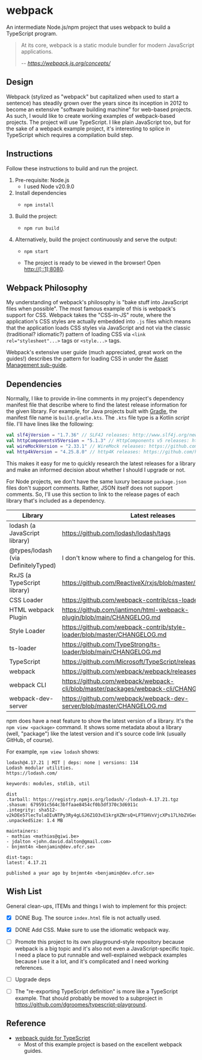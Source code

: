 # webpack

An intermediate Node.js/npm project that uses webpack to build a TypeScript program.

> At its core, webpack is a static module bundler for modern JavaScript applications.
> 
> -- <cite>https://webpack.js.org/concepts/</cite>


## Design

Webpack (stylized as "webpack" but capitalized when used to start a sentence) has steadily grown over the years since
its inception in 2012 to become an extensive "software building machine" for web-based projects. As such, I would
like to create working examples of webpack-based projects. The project will use TypeScript. I like plain
JavaScript too, but for the sake of a webpack example project, it's interesting to splice in TypeScript which requires a
compilation build step.


## Instructions

Follow these instructions to build and run the project.

1. Pre-requisite: Node.js
    * I used Node v20.9.0
2. Install dependencies
   * ```shell
     npm install
     ```
3. Build the project:
   * ```shell
     npm run build
     ```
4. Alternatively, build the project continuously and serve the output:
   * ```shell
     npm start
     ```
   * The project is ready to be viewed in the browser! Open <http://[::1]:8080>.


## Webpack Philosophy

My understanding of webpack's philosophy is "bake stuff into JavaScript files when possible". The most famous example of
this is webpack's support for CSS. Webpack takes the "CSS-in-JS" route, where the application's CSS styles are
actually embedded into `.js` files which means that the application loads CSS styles via JavaScript and not via the
classic (traditional? idiomatic?) pattern of loading CSS via `<link rel="stylesheet"...>` tags or `<style...>` tags.

Webpack's extensive user guide (much appreciated, great work on the guides!) describes the pattern for loading CSS in
under the [Asset Management sub-guide](https://webpack.js.org/guides/asset-management/#loading-css).


## Dependencies

Normally, I like to provide in-line comments in my project's dependency manifest file that describe where to find the
latest release information for the given library. For example, for Java projects built with [Gradle](https://gradle.org/),
the manifest file name is `build.gradle.kts`. The `.kts` file type is a Kotlin *script* file. I'll have lines like the
following:

```kotlin
val slf4jVersion = "1.7.36" // SLF4J releases: http://www.slf4j.org/news.html
val httpComponentsV5Version = "5.1.3" // HttpComponents v5 releases: https://hc.apache.org/news.html
val wireMockVersion = "2.33.1" // WireMock releases: https://github.com/tomakehurst/wiremock/tags
val http4kVersion = "4.25.8.0" // http4K releases: https://github.com/http4k/http4k/releases
```

This makes it easy for me to quickly research the latest releases for a library and make an informed decision about
whether I should I upgrade or not.

For Node projects, we don't have the same luxury because `package.json` files don't support comments. Rather, JSON itself
does not support comments. So, I'll use this section to link to the release pages of each library that's included as a
dependency.

| Library                             | Latest releases                                                                        |
|-------------------------------------|----------------------------------------------------------------------------------------|
| lodash (a JavaScript library)       | <https://github.com/lodash/lodash/tags>                                                |
| @types/lodash (via DefinitelyTyped) | I don't know where to find a changelog for this.                                       |
| RxJS (a TypeScript library)         | <https://github.com/ReactiveX/rxjs/blob/master/CHANGELOG.md>                           |
| CSS Loader                          | <https://github.com/webpack-contrib/css-loader/releases>                               |
| HTML webpack Plugin                 | <https://github.com/jantimon/html-webpack-plugin/blob/main/CHANGELOG.md>               |
| Style Loader                        | <https://github.com/webpack-contrib/style-loader/blob/master/CHANGELOG.md>             |
| ts-loader                           | <https://github.com/TypeStrong/ts-loader/blob/main/CHANGELOG.md>                       |
| TypeScript                          | <https://github.com/Microsoft/TypeScript/releases>                                     |
| webpack                             | <https://github.com/webpack/webpack/releases>                                          |
| webpack CLI                         | <https://github.com/webpack/webpack-cli/blob/master/packages/webpack-cli/CHANGELOG.md> |
| webpack-dev-server                  | <https://github.com/webpack/webpack-dev-server/blob/master/CHANGELOG.md>               |

npm does have a neat feature to show the latest version of a library. It's the `npm view <package>` command. It shows
some metadata about a library (well, "package") like the latest version and it's source code link (usually GitHub, of course). 

For example, `npm view lodash` shows:

```text
lodash@4.17.21 | MIT | deps: none | versions: 114
Lodash modular utilities.
https://lodash.com/

keywords: modules, stdlib, util

dist
.tarball: https://registry.npmjs.org/lodash/-/lodash-4.17.21.tgz
.shasum: 679591c564c3bffaae8454cf0b3df370c3d6911c
.integrity: sha512-v2kDEe57lecTulaDIuNTPy3Ry4gLGJ6Z1O3vE1krgXZNrsQ+LFTGHVxVjcXPs17LhbZVGedAJv8XZ1tvj5FvSg==
.unpackedSize: 1.4 MB

maintainers:
- mathias <mathias@qiwi.be>
- jdalton <john.david.dalton@gmail.com>
- bnjmnt4n <benjamin@dev.ofcr.se>

dist-tags:
latest: 4.17.21

published a year ago by bnjmnt4n <benjamin@dev.ofcr.se>
```


## Wish List

General clean-ups, ITEMs and things I wish to implement for this project:

* [x] DONE Bug. The source `index.html` file is not actually used.
* [x] DONE Add CSS. Make sure to use the idiomatic webpack way. 
* [ ] Promote this project to its own playground-style repository because webpack is a big topic and it's also not even
  a JavaScript-specific topic. I need a place to put runnable and well-explained webpack examples because I use it a lot,
  and it's complicated and I need working references.
* [ ] Upgrade deps
* [ ] The "re-exporting TypeScript definition" is more like a TypeScript example. That should probably be moved to
  a subproject in <https://github.com/dgroomes/typescript-playground>.


## Reference 

* [webpack guide for TypeScript](https://webpack.js.org/guides/typescript/)
  * Most of this example project is based on the excellent webpack guides.

